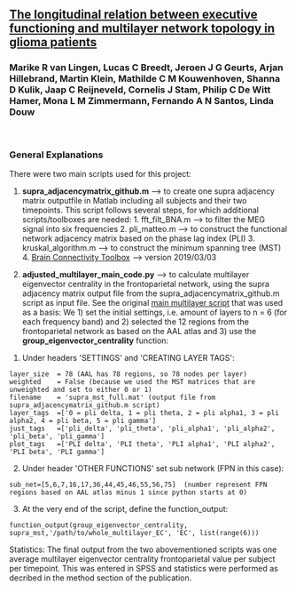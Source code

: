 ## [The longitudinal relation between executive functioning and multilayer network topology in glioma patients](https://pubmed.ncbi.nlm.nih.gov/37067658/)
### Marike R van Lingen, Lucas C Breedt, Jeroen J G Geurts, Arjan Hillebrand, Martin Klein, Mathilde C M Kouwenhoven, Shanna D Kulik, Jaap C Reijneveld, Cornelis J Stam, Philip C De Witt Hamer, Mona L M Zimmermann, Fernando A N Santos, Linda Douw

<br>

### General Explanations


There were two main scripts used for this project:
  
  1. **supra_adjacencymatrix_github.m** --> to create one supra adjacency matrix outputfile in Matlab including all subjects and their two timepoints. 
  This script follows several steps, for which additional scripts/toolboxes are needed:
    1. fft_filt_BNA.m      --> to filter the MEG signal into six frequencies 
    2. pli_matteo.m        --> to construct the functional network adjacency matrix based on the phase lag index (PLI)
    3. kruskal_algorithm.m --> to construct the minimum spanning tree (MST)
    4. [Brain Connectivity Toolbox](https://www.nitrc.org/frs/?group_id=241) -->  version 2019/03/03
    
  
  2. **adjusted_multilayer_main_code.py** --> to calculate multilayer eigenvector centrality in the frontoparietal network, using the supra adjacency matrix output file   	from the supra_adjacencymatrix_github.m script as input file. 
  See the original [main multilayer script](https://github.com/multinetlab-amsterdam/data_analysis/tree/Multilayer/Multilayer) that was used as a basis: 
  We 1) set the initial settings, i.e. amount of layers to n = 6 (for each frequency band) and 2) selected the 12 regions from the frontoparietal network as based on the AAL atlas and 3) use the **group_eigenvector_centrality** function:
  
  1) Under headers 'SETTINGS' and 'CREATING LAYER TAGS':
  
    layer_size 	= 78 (AAL has 78 regions, so 78 nodes per layer)
    weighted	= False (because we used the MST matrices that are unweighted and set to either 0 or 1)
    filename	= 'supra_mst_full.mat' (output file from supra_adjacencymatrix_github.m script)
    layer_tags	=['0 = pli delta, 1 = pli theta, 2 = pli alpha1, 3 = pli alpha2, 4 = pli beta, 5 = pli gamma']
    just_tags	=['pli_delta', 'pli_theta', 'pli_alpha1', 'pli_alpha2', 'pli_beta', 'pli_gamma'] 
    plot_tags	=['PLI delta', 'PLI theta', 'PLI alpha1', 'PLI alpha2', 'PLI beta', 'PLI gamma'] 

  2) Under header 'OTHER FUNCTIONS' set sub network (FPN in this case):

    sub_net=[5,6,7,16,17,36,44,45,46,55,56,75]  (number represent FPN regions based on AAL atlas minus 1 since python starts at 0)
  
  3) At the very end of the script, define the function_output:
    
    function_output(group_eigenvector_centrality, supra_mst,'/path/to/whole_multilayer_EC', 'EC', list(range(6)))
   
Statistics:
  The final output from the two abovementioned scripts was one average multilayer eigenvector centrality frontoparietal value per subject per timepoint.
  This was entered in SPSS and statistics were performed as decribed in the method section of the publication. 


</br>


